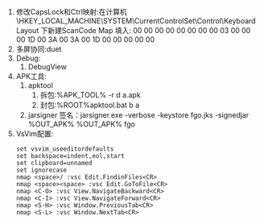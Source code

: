 1. 修改CapsLock和Ctrl映射:在计算机\HKEY_LOCAL_MACHINE\SYSTEM\CurrentControlSet\Control\Keyboard Layout 下新建ScanCode Map 填入:
		00 00 00 00 00 00 00 00
		03 00 00 00 1D 00 3A 00
		3A 00 1D 00 00 00 00 00
2. 多屏协同:duet
3. Debug:
	1. DebugView
4. APK工具:
	1. apktool
		1. 拆包:%APK_TOOL% -r d a.apk
		2. 封包:%ROOT%apktool.bat b a
	2. jarsigner
			签名：jarsigner.exe -verbose -keystore fgo.jks -signedjar %OUT_APK% %OUT_APK% fgo
1. VsVim配置:
	```
	set vsvim_useeditordefaults
	set backspace=indent,eol,start
	set clipboard=unnamed
	set ignorecase
	nmap <space>/ :vsc Edit.FindinFiles<CR>
	nmap <space><space> :vsc Edit.GoToFile<CR>
	nmap <C-O> :vsc View.NavigateBackward<CR>
	nmap <C-I> :vsc View.NavigateForward<CR>
	nmap <S-H> :vsc Window.PreviousTab<CR>
	nmap <S-L> :vsc Window.NextTab<CR>
	```
	